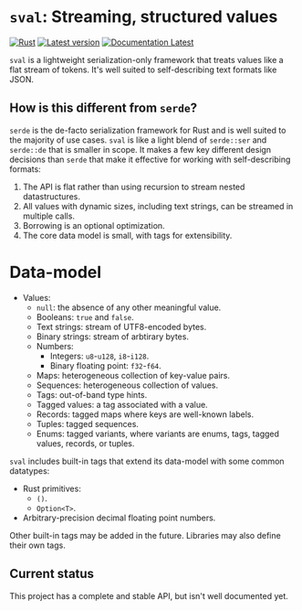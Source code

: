 # `sval`: Streaming, structured values

[![Rust](https://github.com/sval-rs/sval/workflows/sval/badge.svg)](https://github.com/sval-rs/sval/actions)
[![Latest version](https://img.shields.io/crates/v/sval.svg)](https://crates.io/crates/sval)
[![Documentation Latest](https://docs.rs/sval/badge.svg)](https://docs.rs/sval)

`sval` is a lightweight serialization-only framework that treats values like a flat stream of tokens.
It's well suited to self-describing text formats like JSON.

## How is this different from `serde`?

`serde` is the de-facto serialization framework for Rust and is well suited to the majority of
use cases. `sval` is like a light blend of `serde::ser` and `serde::de` that is smaller in scope.
It makes a few key different design decisions than `serde` that make it effective for working with
self-describing formats:

1. The API is flat rather than using recursion to stream nested datastructures.
2. All values with dynamic sizes, including text strings, can be streamed in multiple calls.
3. Borrowing is an optional optimization.
4. The core data model is small, with tags for extensibility.

# Data-model

- Values:
    - `null`: the absence of any other meaningful value.
    - Booleans: `true` and `false`.
    - Text strings: stream of UTF8-encoded bytes.
    - Binary strings: stream of arbtirary bytes.
    - Numbers:
        - Integers: `u8`-`u128`, `i8`-`i128`.
        - Binary floating point: `f32`-`f64`.
    - Maps: heterogeneous collection of key-value pairs.
    - Sequences: heterogeneous collection of values.
    - Tags: out-of-band type hints.
    - Tagged values: a tag associated with a value.
    - Records: tagged maps where keys are well-known labels.
    - Tuples: tagged sequences.
    - Enums: tagged variants, where variants are enums, tags, tagged values, records, or tuples.

`sval` includes built-in tags that extend its data-model with some common datatypes:

- Rust primitives:
    - `()`.
    - `Option<T>`.
- Arbitrary-precision decimal floating point numbers.

Other built-in tags may be added in the future. Libraries may also define their own tags.

## Current status

This project has a complete and stable API, but isn't well documented yet.
